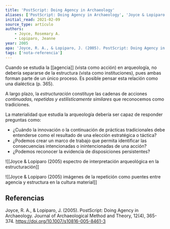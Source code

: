 ```yaml
---
title: 'PostScript: Doing Agency in Archaeology'
aliases: ['PostScript: Doing Agency in Archaeology', 'Joyce & Lopiparo (2005)']
initial_read: 2021-02-09
source_type: artículo
authors: 
    - Joyce, Rosemary A. 
    - Lopiparo, Jeanne
year: 2005
apa: 'Joyce, R. A., & Lopiparo, J. (2005). PostScript: Doing Agency in Archaeology. Journal of Archaeological Method and Theory, 12(4), 365-374. https://doi.org/10.1007/s10816-005-8461-3'
tags: ['nota-referencia']
---
```

Cuando se estudia la [[agencia]] (vista como acción) en arqueología, no debería separarse de la estructura (vista como instituciones), pues ambas forman parte de un único proceso. Es posible pensar esta relación como una dialéctica (p. 365).

A largo plazo, la *estructuración* constituye las cadenas de acciones *continuadas, repetidas y estilísticamente similares* que reconocemos como tradiciones.

La materialidad que estudia la arqueología debería ser capaz de responder preguntas como:

- ¿Cuándo la innovación o la continuación de prácticas tradicionales debe entenderse como el resultado de una elección estratégica o táctica?
- ¿Podemos crear un marco de trabajo que permita identificar las consecuencias intencionadas o inintencionadas de una acción?
- ¿Podemos reconocer la evidencia de disposiciones persistentes?

![[Joyce & Lopiparo (2005) espectro de interpretación arqueológica en la estructuración]] 

![[Joyce & Lopiparo (2005) imágenes de la repetición como puentes entre agencia y estructura en la cultura material]]

## Referencias

Joyce, R. A., & Lopiparo, J. (2005). PostScript: Doing Agency in Archaeology. Journal of Archaeological Method and Theory, 12(4), 365-374. https://doi.org/10.1007/s10816-005-8461-3
